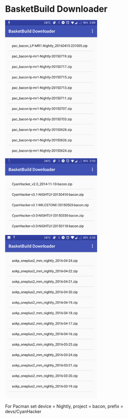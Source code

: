 # BasketBuild Downloader
![Alt text](screenshots/pacman.png?raw=true "Pacman")
![Alt text](screenshots/cyan.png?raw=true "CyanHacker")
![Alt text](screenshots/aokp.png?raw=true "AOKP")

For Pacman set device = Nightly, project = bacon, prefix = devs/CyanHacker
